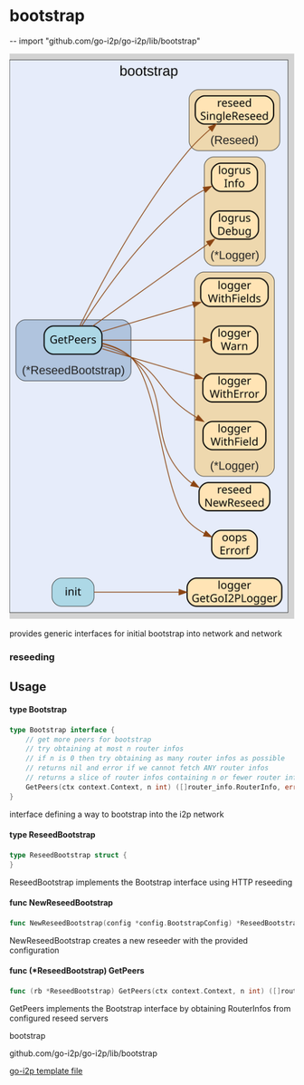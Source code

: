 # bootstrap
--
    import "github.com/go-i2p/go-i2p/lib/bootstrap"

![bootstrap.svg](bootstrap.svg)

provides generic interfaces for initial bootstrap into network and network
### reseeding

## Usage

#### type Bootstrap

```go
type Bootstrap interface {
	// get more peers for bootstrap
	// try obtaining at most n router infos
	// if n is 0 then try obtaining as many router infos as possible
	// returns nil and error if we cannot fetch ANY router infos
	// returns a slice of router infos containing n or fewer router infos
	GetPeers(ctx context.Context, n int) ([]router_info.RouterInfo, error)
}
```

interface defining a way to bootstrap into the i2p network

#### type ReseedBootstrap

```go
type ReseedBootstrap struct {
}
```

ReseedBootstrap implements the Bootstrap interface using HTTP reseeding

#### func  NewReseedBootstrap

```go
func NewReseedBootstrap(config *config.BootstrapConfig) *ReseedBootstrap
```
NewReseedBootstrap creates a new reseeder with the provided configuration

#### func (*ReseedBootstrap) GetPeers

```go
func (rb *ReseedBootstrap) GetPeers(ctx context.Context, n int) ([]router_info.RouterInfo, error)
```
GetPeers implements the Bootstrap interface by obtaining RouterInfos from
configured reseed servers



bootstrap 

github.com/go-i2p/go-i2p/lib/bootstrap

[go-i2p template file](/template.md)
